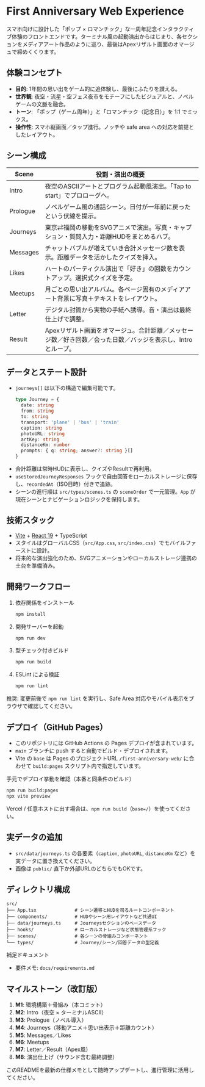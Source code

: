 # First Anniversary Web Experience

スマホ向けに設計した「ポップ × ロマンチック」な一周年記念インタラクティブ体験のフロントエンドです。ターミナル風の起動演出からはじまり、各セクションをメディアアート作品のように巡り、最後はApexリザルト画面のオマージュで締めくくります。

## 体験コンセプト
- **目的**: 1年間の思い出をゲーム的に追体験し、最後にふたりを讃える。
- **世界観**: 夜空・流星・空フェス夜市をモチーフにしたビジュアルと、ノベルゲームの文脈を融合。
- **トーン**: 「ポップ（ゲーム周年）」と「ロマンチック（記念日）」を 1:1 でミックス。
- **操作性**: スマホ縦画面／タップ進行。ノッチや safe area への対応を前提としたレイアウト。

## シーン構成
| Scene | 役割・演出の概要 |
| --- | --- |
| Intro | 夜空のASCIIアートとプログラム起動風演出。「Tap to start」でプロローグへ。 |
| Prologue | ノベルゲーム風の通話シーン。日付が一年前に戻ったという伏線を提示。 |
| Journeys | 東京⇄福岡の移動をSVGアニメで演出。写真・キャプション・質問入力・距離HUDをまとめるハブ。 |
| Messages | チャットバブルが増えていき合計メッセージ数を表示。距離データを活かしたクイズを挿入。 |
| Likes | ハートのパーティクル演出で「好き」の回数をカウントアップ。選択式クイズを予定。 |
| Meetups | 月ごとの思い出アルバム。各ページ固有のメディアアート背景に写真＋テキストをレイアウト。 |
| Letter | デジタル封筒から実物の手紙へ誘導。音・演出は最終仕上げで調整。 |
| Result | Apexリザルト画面をオマージュ。合計距離／メッセージ数／好き回数／会った日数／バッジを表示し、Introとループ。 |

## データとステート設計
- `journeys[]` は以下の構造で編集可能です。
  ```ts
  type Journey = {
    date: string
    from: string
    to: string
    transport: 'plane' | 'bus' | 'train'
    caption: string
    photoURL: string
    artKey: string
    distanceKm: number
    prompts: { q: string; answer?: string }[]
  }
  ```
- 合計距離は常時HUDに表示し、クイズやResultで再利用。
- `useStoredJourneyResponses` フックで自由回答をローカルストレージに保存し、`recordedAt`（ISO日時）付きで追跡。
- シーンの進行順は `src/types/scenes.ts` の `sceneOrder` で一元管理。`App` が現在シーンとナビゲーションロジックを保持します。

## 技術スタック
- [Vite](https://vitejs.dev/) + [React 19](https://react.dev/) + TypeScript
- スタイルはグローバルCSS（`src/App.css`, `src/index.css`）でモバイルファーストに設計。
- 将来的な演出強化のため、SVGアニメーションやローカルストレージ連携の土台を準備済み。

## 開発ワークフロー
1. 依存関係をインストール
   ```bash
   npm install
   ```
2. 開発サーバーを起動
   ```bash
   npm run dev
   ```
3. 型チェック付きビルド
   ```bash
   npm run build
   ```
4. ESLint による検証
   ```bash
   npm run lint
   ```

推奨: 変更前後で `npm run lint` を実行し、Safe Area 対応やモバイル表示をブラウザで確認してください。

## デプロイ（GitHub Pages）
- このリポジトリには GitHub Actions の Pages デプロイが含まれています。
- `main` ブランチに push すると自動でビルド・デプロイされます。
- Vite の `base` は Pages のプロジェクトURL `/first-anniversary-web/` に合わせて `build:pages` スクリプト内で指定しています。

手元でデプロイ挙動を確認（本番と同条件のビルド）
```bash
npm run build:pages
npx vite preview
```

Vercel / 任意ホストに出す場合は、`npm run build`（`base=/`）を使ってください。

## 実データの追加
- `src/data/journeys.ts` の各要素（`caption`, `photoURL`, `distanceKm` など）を実データに置き換えてください。
- 画像は `public/` 直下か外部URLのどちらでもOKです。

## ディレクトリ構成
```
src/
├── App.tsx              # シーン遷移とHUDを司るルートコンポーネント
├── components/          # HUDやシーン用レイアウトなど共通UI
├── data/journeys.ts     # Journeysセクションのベースデータ
├── hooks/               # ローカルストレージなど状態管理系フック
├── scenes/              # 各シーンの骨組みコンポーネント
└── types/               # Journey/シーン/回答データの型定義
```

補足ドキュメント
- 要件メモ: `docs/requirements.md`

## マイルストーン（改訂版）
1. **M1**: 環境構築＋骨組み（本コミット）
2. **M2**: Intro（夜空 × ターミナルASCII）
3. **M3**: Prologue（ノベル導入）
4. **M4**: Journeys（移動アニメ＋思い出表示＋距離カウント）
5. **M5**: Messages／Likes
6. **M6**: Meetups
7. **M7**: Letter／Result（Apex風）
8. **M8**: 演出仕上げ（サウンド含む最終調整）

このREADMEを最新の仕様メモとして随時アップデートし、進行管理に活用してください。
